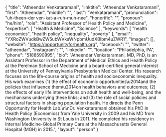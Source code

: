 {
  "title": "Atheendar Venkataramani",
  "linktitle": "Atheendar Venkataramani",
  "first": "Atheendar",
  "middle": "",
  "last": "Venkataramani",
  "pronunciation": "uh-theen-der ven-kat-a-ruh-muh-nee",
  "honorific": "",
  "pronoun": "he/him",
  "role": "Assistant Professor of Health Policy and Medicine",
  "expertise": [
    "Health & Medicine",
    "Science"
  ],
  "keywords": [
    "health economics",
    "health policy",
    "inequality",
    "poverty"
  ],
  "email": "YXRoZWVudkBwZW5ubWVkaWNpbmUudXBlbm4uZWR1",
  "images": [],
  "website": "https://opportunityforhealth.org",
  "facebook": "",
  "twitter": "atheendar",
  "instagram": "",
  "linkedin": "",
  "location": "Philadelphia, PA",
  "phone": "5188590995",
  "bio": "Atheendar Venkataramani, MD, PhD, is an Assistant Professor in the Department of Medical Ethics and Health Policy at the Perelman School of Medicine and a board-certified general internist at the University of Pennsylvania Presbyterian Medical Center. His research focuses on the life-course origins of health and socioeconomic inequality. His work examines (1) the effect of economic opportunities\u2014and the policies that influence them\u2014on health behaviors and outcomes; (2) the effects of early life interventions on adult health and well-being, and the mechanisms underlying these links; and (3) the role of social policies and structural factors in shaping population health. He directs the Penn Opportunity for Health Lab.\n\nDr. Venkataramani obtained his PhD in Health Policy (Economics) from Yale University in 2009 and his MD from Washington University in St Louis in 2011. He completed his residency in Internal Medicine-Global Primary Care at the Massachusetts General Hospital (MGH) in 2015.",
  "layout": "person"
}